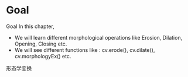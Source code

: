 # Goal
Goal
In this chapter,

+ We will learn different morphological operations like Erosion, Dilation, Opening, Closing etc.
+ We will see different functions like : cv.erode(), cv.dilate(), cv.morphologyEx() etc.

形态学变换